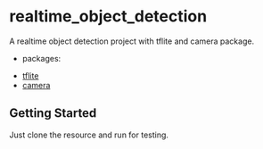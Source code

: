 # realtime_object_detection

A realtime object detection project with tflite and camera package.

+ packages:
- [tflite](https://pub.dev/packages/tflite)
- [camera](https://pub.dev/packages/camera)

## Getting Started

Just clone the resource and run for testing.
